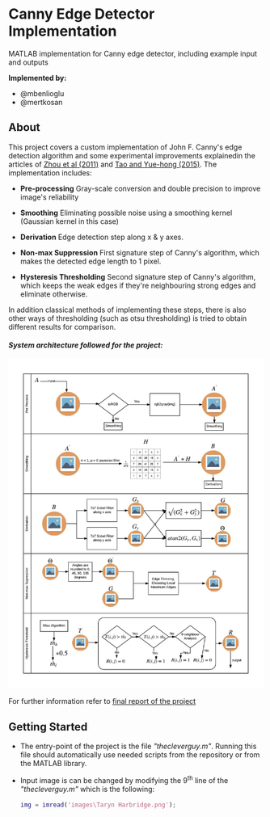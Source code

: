 # Canny Edge Detector Implementation

MATLAB implementation for Canny edge detector, including example input and outputs

**Implemented by:**

* @mbenlioglu
* @mertkosan

## About

This project covers a custom implementation of John F. Canny's edge detection algorithm and some experimental improvements
explainedin the articles of [Zhou et al (2011)](/docs/articles/An_Improved_Canny_Algorithm_for_Edge_Detection.pdf) and
[Tao and Yue-hong (2015)](/docs/articles/Improvement_and_Implementation_for_Canny_Edge_Detection.pdf). The implementation includes:

* **Pre-processing**
    Gray-scale conversion and double precision to improve image's reliability
    
* **Smoothing**
    Eliminating possible noise using a smoothing kernel (Gaussian kernel in this case)

* **Derivation**
    Edge detection step along x & y axes.

* **Non-max Suppression**
    First signature step of Canny's algorithm, which makes the detected edge length to 1 pixel.

* **Hysteresis Thresholding**
	Second signature step of Canny's algorithm, which keeps the weak edges if they're neighbouring strong edges and eliminate
	otherwise.

In addition classical methods of implementing these steps, there is also other ways of thresholding (such as otsu thresholding)
is tried to obtain different results for comparison.

#### _System architecture followed for the project:_
![System Architecture Img](/docs/img/SysArch.png)

For further information refer to [final report of the project](/docs/report/FinalReport.pdf)

## Getting Started

* The entry-point of the project is the file _"thecleverguy.m"_. Running this file should automatically use needed scripts from
the repository or from the MATLAB library.
 
* Input image is can be changed by modifying the 9<sup>th</sup> line of the _"thecleverguy.m"_ which is the following:
 
    ```matlab
    img = imread('images\Taryn Harbridge.png');
    ```
